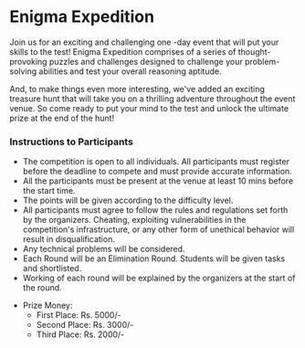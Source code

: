 # Enigma Expedition

Join us for an exciting and challenging one -day event that will put your skills to the test! Enigma Expedition comprises of a series of thought-provoking puzzles and challenges designed to challenge your problem-solving abilities and test your overall reasoning aptitude.

And, to make things even more interesting, we've added an exciting treasure hunt that will take you on a thrilling adventure throughout the event venue. So come ready to put your mind to the test and unlock the ultimate prize at the end of the hunt!

### Instructions to Participants

- The competition is open to all individuals. All participants must register before the deadline to compete and must provide accurate information.
- All the participants must be present at the venue at least 10 mins before the start time.
- The points will be given according to the difficulty level.
- All participants must agree to follow the rules and regulations set forth by the organizers. Cheating, exploiting vulnerabilities in the competition's infrastructure, or any other form of unethical behavior will result in disqualification.
- Any technical problems will be considered.
- Each Round will be an Elimination Round. Students will be given tasks and shortlisted.
- Working of each round will be explained by the organizers at the start of the round.

* Prize Money:
    * First Place: Rs. 5000/-
    * Second Place: Rs. 3000/-
    * Third Place: Rs. 2000/-